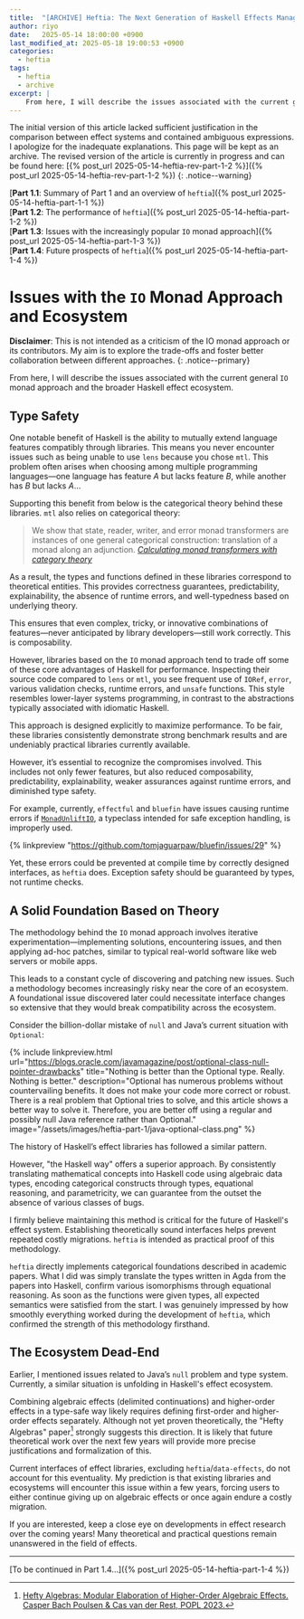 ```yaml
---
title:  "[ARCHIVE] Heftia: The Next Generation of Haskell Effects Management - Part 1.3"
author: riyo
date:   2025-05-14 18:00:00 +0900
last_modified_at: 2025-05-18 19:00:53 +0900
categories:
  - heftia
tags:
  - heftia
  - archive
excerpt: |
    From here, I will describe the issues associated with the current general `IO` monad approach and the broader Haskell effect ecosystem.
---
```


The initial version of this article lacked sufficient justification in the comparison between effect systems and contained ambiguous expressions.
I apologize for the inadequate explanations.
This page will be kept as an archive.
The revised version of the article is currently in progress and can be found here: [{% post_url 2025-05-14-heftia-rev-part-1-2 %}]({% post_url 2025-05-14-heftia-rev-part-1-2 %})
{: .notice--warning}

[**Part 1.1**: Summary of Part 1 and an overview of `heftia`]({% post_url 2025-05-14-heftia-part-1-1 %})<br>
[**Part 1.2**: The performance of `heftia`]({% post_url 2025-05-14-heftia-part-1-2  %})<br>
[**Part 1.3**: Issues with the increasingly popular `IO` monad approach]({% post_url 2025-05-14-heftia-part-1-3  %})<br>
[**Part 1.4**: Future prospects of `heftia`]({% post_url 2025-05-14-heftia-part-1-4  %})

# Issues with the `IO` Monad Approach and Ecosystem

**Disclaimer**: This is not intended as a criticism of the IO monad approach or its contributors. My aim is to explore the trade-offs and foster better collaboration between different approaches.
{: .notice--primary}

From here, I will describe the issues associated with the current general `IO` monad approach and the broader Haskell effect ecosystem.

## Type Safety

One notable benefit of Haskell is the ability to mutually extend language features compatibly through libraries. This means you never encounter issues such as being unable to use `lens` because you chose `mtl`.
This problem often arises when choosing among multiple programming languages—one language has feature *A* but lacks feature *B*, while another has *B* but lacks *A*...

Supporting this benefit from below is the categorical theory behind these libraries. `mtl` also relies on categorical theory:

> We show that state, reader, writer, and error monad transformers are instances of one general categorical construction: translation of a monad along an adjunction. <cite><a href="https://arxiv.org/abs/2503.20024">Calculating monad transformers with category theory</a></cite>

As a result, the types and functions defined in these libraries correspond to theoretical entities. This provides correctness guarantees, predictability, explainability, the absence of runtime errors, and well-typedness based on underlying theory.

This ensures that even complex, tricky, or innovative combinations of features—never anticipated by library developers—still work correctly. This is composability.

However, libraries based on the `IO` monad approach tend to trade off some of these core advantages of Haskell for performance.
Inspecting their source code compared to `lens` or `mtl`, you see frequent use of `IORef`, `error`, various validation checks, runtime errors, and `unsafe` functions.
This style resembles lower-layer systems programming, in contrast to the abstractions typically associated with idiomatic Haskell.

This approach is designed explicitly to maximize performance. To be fair, these libraries consistently demonstrate strong benchmark results and are undeniably practical libraries currently available.

However, it’s essential to recognize the compromises involved.
This includes not only fewer features, but also reduced composability, predictability, explainability, weaker assurances against runtime errors, and diminished type safety.

For example, currently, `effectful` and `bluefin` have issues causing runtime errors if [`MonadUnliftIO`](https://hackage.haskell.org/package/unliftio-core-0.2.1.0/docs/Control-Monad-IO-Unlift.html#t:MonadUnliftIO), a typeclass intended for safe exception handling, is improperly used.

{% linkpreview "https://github.com/tomjaguarpaw/bluefin/issues/29" %}

Yet, these errors could be prevented at compile time by correctly designed interfaces, as `heftia` does. Exception safety should be guaranteed by types, not runtime checks.

## A Solid Foundation Based on Theory

The methodology behind the `IO` monad approach involves iterative experimentation—implementing solutions, encountering issues, and then applying ad-hoc patches, similar to typical real-world software like web servers or mobile apps.

This leads to a constant cycle of discovering and patching new issues. Such a methodology becomes increasingly risky near the core of an ecosystem.
A foundational issue discovered later could necessitate interface changes so extensive that they would break compatibility across the ecosystem.

Consider the billion-dollar mistake of `null` and Java’s current situation with `Optional`:

{% include linkpreview.html
    url="https://blogs.oracle.com/javamagazine/post/optional-class-null-pointer-drawbacks"
    title="Nothing is better than the Optional type. Really. Nothing is better."
    description="Optional has numerous problems without countervailing benefits. It does not make your code more correct or robust. There is a real problem that Optional tries to solve, and this article shows a better way to solve it. Therefore, you are better off using a regular and possibly null Java reference rather than Optional."
    image="/assets/images/heftia-part-1/java-optional-class.png"
%}

The history of Haskell’s effect libraries has followed a similar pattern.

However, "the Haskell way" offers a superior approach. By consistently translating mathematical concepts into Haskell code using algebraic data types, encoding categorical constructs through types, equational reasoning, and parametricity, we can guarantee from the outset the absence of various classes of bugs.

I firmly believe maintaining this method is critical for the future of Haskell's effect system. Establishing theoretically sound interfaces helps prevent repeated costly migrations. `heftia` is intended as practical proof of this methodology.

[^4]: Libraries based on the "Weaving" approach, such as `polysemy` and `fused-effects`, have experienced issues, now understood to result from inherent limitations in the approach's ad-hoc, non-theoretical structure.

`heftia` directly implements categorical foundations described in academic papers. What I did was simply translate the types written in Agda from the papers into Haskell, confirm various isomorphisms through equational reasoning. As soon as the functions were given types, all expected semantics were satisfied from the start. I was genuinely impressed by how smoothly everything worked during the development of `heftia`, which confirmed the strength of this methodology firsthand.

## The Ecosystem Dead-End

Earlier, I mentioned issues related to Java’s `null` problem and type system. Currently, a similar situation is unfolding in Haskell's effect ecosystem.

Combining algebraic effects (delimited continuations) and higher-order effects in a type-safe way likely requires defining first-order and higher-order effects separately. Although not yet proven theoretically, the "Hefty Algebras" paper[^10] strongly suggests this direction. It is likely that future theoretical work over the next few years will provide more precise justifications and formalization of this.

Current interfaces of effect libraries, excluding `heftia`/`data-effects`, do not account for this eventuality. My prediction is that existing libraries and ecosystems will encounter this issue within a few years, forcing users to either continue giving up on algebraic effects or once again endure a costly migration.

If you are interested, keep a close eye on developments in effect research over the coming years! Many theoretical and practical questions remain unanswered in the field of effects.

---

[To be continued in Part 1.4...]({% post_url 2025-05-14-heftia-part-1-4 %})

[^10]: [Hefty Algebras: Modular Elaboration of Higher-Order Algebraic Effects. Casper Bach Poulsen & Cas van der Rest, POPL 2023.](https://dl.acm.org/doi/10.1145/3571255)
